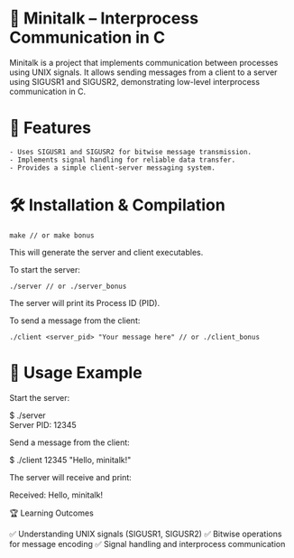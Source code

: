 # 📡 Minitalk – Interprocess Communication in C

Minitalk is a project that implements communication between processes using UNIX signals. It allows sending messages from a client to a server using SIGUSR1 and SIGUSR2, demonstrating low-level interprocess communication in C.
# 🚀 Features

    - Uses SIGUSR1 and SIGUSR2 for bitwise message transmission.
    - Implements signal handling for reliable data transfer.
    - Provides a simple client-server messaging system.

# 🛠 Installation & Compilation
```
make // or make bonus
```
This will generate the server and client executables.

To start the server:
```
./server // or ./server_bonus
```
The server will print its Process ID (PID).

To send a message from the client:
```
./client <server_pid> "Your message here" // or ./client_bonus
```
# 📜 Usage Example

Start the server:

$ ./server  
Server PID: 12345  

Send a message from the client:

$ ./client 12345 "Hello, minitalk!"  

The server will receive and print:

Received: Hello, minitalk!  

🏆 Learning Outcomes

✅ Understanding UNIX signals (SIGUSR1, SIGUSR2)
✅ Bitwise operations for message encoding
✅ Signal handling and interprocess communication
